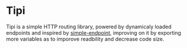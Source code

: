 # Tipi

Tipi is a simple HTTP routing library, powered by dynamicaly loaded endpoints 
and inspired by [simple-endpoint]('https://github.com/SimonBackx/simple-endpoints'),
improving on it by exporting more variables as to imporove readbility and decrease 
code size.
